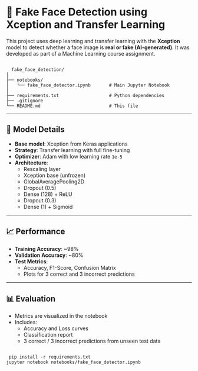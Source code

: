 # 🧠 Fake Face Detection using Xception and Transfer Learning

This project uses deep learning and transfer learning with the **Xception** model to detect whether a face image is **real or fake (AI-generated)**. It was developed as part of a Machine Learning course assignment.

<code>
  fake_face_detection/
│
├── notebooks/
│   └── fake_face_detector.ipynb       # Main Jupyter Notebook
│
├── requirements.txt                   # Python dependencies
├── .gitignore
└── README.md                          # This file
</code>

---

## 🧬 Model Details

- **Base model**: Xception from Keras applications  
- **Strategy**: Transfer learning with full fine-tuning  
- **Optimizer**: Adam with low learning rate `1e-5`  
- **Architecture**:  
  - Rescaling layer  
  - Xception base (unfrozen)  
  - GlobalAveragePooling2D  
  - Dropout (0.5)  
  - Dense (128) + ReLU  
  - Dropout (0.3)  
  - Dense (1) + Sigmoid  

---

## 📈 Performance

- **Training Accuracy**: ~98%  
- **Validation Accuracy**: ~80%  
- **Test Metrics**:  
  - Accuracy, F1-Score, Confusion Matrix  
  - Plots for 3 correct and 3 incorrect predictions  

---

## 📊 Evaluation

- Metrics are visualized in the notebook  
- Includes:  
  - Accuracy and Loss curves  
  - Classification report  
  - 3 correct / 3 incorrect predictions from unseen test data  
<code>
 pip install -r requirements.txt
jupyter notebook notebooks/fake_face_detector.ipynb
</code>

